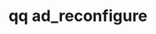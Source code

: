 ---
category: ad
command: ad_reconfigure
optional_options:
- alternate: []
  help: Allows the cluster to search trusted domains for user information.
  name: --enable-search-trusted-domains
  required: false
- alternate: []
  help: Disallows the cluster from using trusted domains for user information. Disabling
    may prevent the cluster from finding all relevant user and group membership data
    for authenticated users.
  name: --disable-search-trusted-domains
  required: false
- alternate: []
  help: Use AD POSIX attributes.
  name: --enable-ad-posix-attributes
  required: false
- alternate: []
  help: Do not use AD POSIX attributes.
  name: --disable-ad-posix-attributes
  required: false
- alternate: []
  help: When using AD POSIX extensions, query using this base DN
  name: --base-dn
  required: false
permalink: /qq-cli-command-guide/ad/ad_reconfigure.html
positional_options: []
sidebar: qq_cli_command_reference_sidebar
summary: This section explains how to use the <code>qq ad_reconfigure</code> command.
synopsis: Reconfigure Active Directory POSIX Attributes
title: qq ad_reconfigure
usage: "qq ad_reconfigure [-h] [--enable-search-trusted-domains | --disable-search-trusted-domains]\n\
  \    [--enable-ad-posix-attributes | --disable-ad-posix-attributes] [--base-dn BASE_DN]"
zendesk_source: qq CLI Command Guide

---